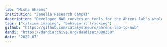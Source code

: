 ```yaml
---
lab: "Misha Ahrens"
institution: "Janelia Research Campus"
description: "Developed NWB conversion tools for the Ahrens lab's whole-brain calcium imaging data in zebrafish. The project includes conversion of complex behavioral and neural recording datasets, including studies of glia-neuron interactions and behavioral state transitions. The data pipeline handles multi-modal integration of calcium imaging, behavioral measurements, and experimental metadata."
tags: ["calcium imaging", "behavioral tracking"]
github: "https://github.com/catalystneuro/ahrens-lab-to-nwb"
dandi: "https://dandiarchive.org/dandiset/000350"
date: "2022-07"
---
```

